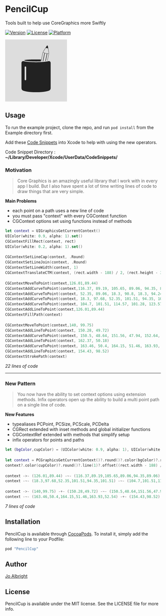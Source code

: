 # PencilCup
Tools built to help use CoreGraphics more Swiftly

<!-- [![CI Status](http://img.shields.io/travis/Jo Albright/PencilCup.svg?style=flat)](https://travis-ci.org/Jo Albright/PencilCup) -->

[![Version](https://img.shields.io/cocoapods/v/PencilCup.svg?style=flat)](http://cocoapods.org/pods/PencilCup)
[![License](https://img.shields.io/cocoapods/l/PencilCup.svg?style=flat)](http://cocoapods.org/pods/PencilCup)
[![Platform](https://img.shields.io/cocoapods/p/PencilCup.svg?style=flat)](http://cocoapods.org/pods/PencilCup)

![Pencil Cup](./pencilcup.png)

## Usage

To run the example project, clone the repo, and run `pod install` from the Example directory first.

Add these [Code Snippets](./XcodeSnippets) into Xcode to help with using the new operators. 

Code Snippet Directory : **~/Library/Developer/Xcode/UserData/CodeSnippets/**

### Motivation

> Core Graphics is an amazingly useful library that I work with in every app I build. But I also have spent a lot of time writing lines of code to draw things that are very simple.

**Main Problems**

- each point on a path uses a new line of code
- you must pass "context" with every CGContext function
- CGContext options set using functions instead of methods

```swift
let context = UIGraphicsGetCurrentContext()
UIColor(white: 0.9, alpha: 1).set()
CGContextFillRect(context, rect)
UIColor(white: 0.2, alpha: 1).set()
    
CGContextSetLineCap(context, .Round)
CGContextSetLineJoin(context, .Round)
CGContextSetLineWidth(context, 1)
CGContextTranslateCTM(context, (rect.width - 188) / 2, (rect.height - 300) / 2)

CGContextMoveToPoint(context,126.01,89.44)
CGContextAddCurveToPoint(context,116.37, 89.19, 105.65, 89.06, 94.35, 89.06)
CGContextAddCurveToPoint(context, 52.35, 89.06, 18.3, 90.8, 18.3, 94.24)
CGContextAddCurveToPoint(context, 18.3, 97.68, 52.35, 101.51, 94.35, 101.51)
CGContextAddCurveToPoint(context, 104.7, 101.51, 114.57, 101.28, 123.57, 100.87)
CGContextAddLineToPoint(context,126.01,89.44)
CGContextFillPath(context)

CGContextMoveToPoint(context,140, 99.75)
CGContextAddLineToPoint(context, 150.28, 49.72)
CGContextAddCurveToPoint(context, 150.5, 48.64, 151.56, 47.94, 152.64, 48.17)
CGContextAddLineToPoint(context, 162.37, 50.18)
CGContextAddCurveToPoint(context, 163.46, 50.4, 164.15, 51.46, 163.93, 52.54)
CGContextAddLineToPoint(context, 154.43, 98.52)
CGContextStrokePath(context)
```
*22 lines of code*

---

### New Pattern

> You now have the ability to set context options using extension methods. Infix operators open up the ability to build a multi point path on a single line of code.

**New Features**

- typealiases PCPoint, PCSize, PCScale, PCDelta
- CGRect extended with inset methods and global initializer functions
- CGContextRef extended with methods that simplify setup
- infix operators for points and paths

```swift
let (bgColor,cupColor) = (UIColor(white: 0.9, alpha: 1), UIColor(white: 0.2, alpha: 1))

let context = PCGraphicsGetCurrentContext()?.round()?.color(bgColor)?.rect(rect)?.fill()
context?.color(cupColor)?.round()?.line(1)?.offset((rect.width - 188) / 2, (rect.height - 300) / 2)

context ->- (126.01,89.44) -~- (116.37,89.19,105.65,89.06,94.35,89.06) -~- (52.35,89.06,18.3,90.8,18.3,94.24)
context -~- (18.3,97.68,52.35,101.51,94.35,101.51) -~- (104.7,101.51,114.57,101.28,123.57,100.87) -+- (126.01,89.44) -■ nil

context ->- (140,99.75) -+- (150.28,49.72) -~- (150.5,48.64,151.56,47.94,152.64,48.17) -+- (162.37,50.18)
context -~- (163.46,50.4,164.15,51.46,163.93,52.54) -+- (154.43,98.52) -□ nil
```
*7 lines of code*

<!--## Requirements-->

## Installation

PencilCup is available through [CocoaPods](http://cocoapods.org). To install
it, simply add the following line to your Podfile:

```ruby
pod "PencilCup"
```

## Author

[Jo Albright](http://github.com/joalbright)

## License

PencilCup is available under the MIT license. See the LICENSE file for more info.
